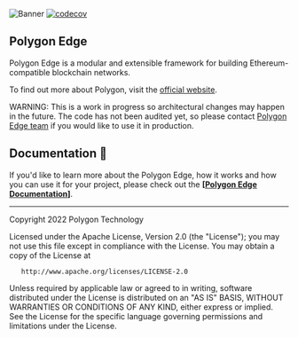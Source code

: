 
![Banner](.github/banner.jpg)
[![codecov](https://codecov.io/gh/0xPolygon/polygon-edge/branch/develop/graph/badge.svg?token=PXEADRC1IW)](https://codecov.io/gh/0xPolygon/polygon-edge)
## Polygon Edge

Polygon Edge is a modular and extensible framework for building Ethereum-compatible blockchain networks.

To find out more about Polygon, visit the [official website](https://polygon.technology/).

WARNING: This is a work in progress so architectural changes may happen in the future. The code has not been audited yet, so please contact [Polygon Edge team](mailto:edge@polygon.technology) if you would like to use it in production.

## Documentation 📝

If you'd like to learn more about the Polygon Edge, how it works and how you can use it for your project,
please check out the **[[Polygon Edge Documentation](https://polygon-edge-v063.evmbuilder.com/docs/overview/)]**.

---

Copyright 2022 Polygon Technology

Licensed under the Apache License, Version 2.0 (the "License");
you may not use this file except in compliance with the License.
You may obtain a copy of the License at

       http://www.apache.org/licenses/LICENSE-2.0

Unless required by applicable law or agreed to in writing, software
distributed under the License is distributed on an "AS IS" BASIS,
WITHOUT WARRANTIES OR CONDITIONS OF ANY KIND, either express or implied.
See the License for the specific language governing permissions and
limitations under the License.
